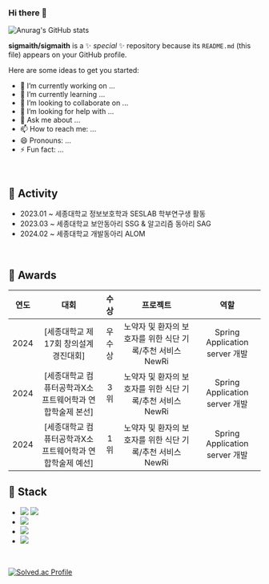 ### Hi there 👋
![Anurag's GitHub stats](https://github-readme-stats.vercel.app/api?username=sigmaith&theme=one_dark_pro&show_icons=true&theme=radical)


**sigmaith/sigmaith** is a ✨ _special_ ✨ repository because its `README.md` (this file) appears on your GitHub profile.

Here are some ideas to get you started:

- 🔭 I’m currently working on ...
- 🌱 I’m currently learning ...
- 👯 I’m looking to collaborate on ...
- 🤔 I’m looking for help with ...
- 💬 Ask me about ...
- 📫 How to reach me: ...
- 😄 Pronouns: ...
- ⚡ Fun fact: ...


<br>

## 📌 Activity

- 2023.01 ~ 세종대학교 정보보호학과 SESLAB 학부연구생 활동
- 2023.03 ~ 세종대학교 보안동아리 SSG & 알고리즘 동아리 SAG
- 2024.02 ~ 세종대학교 개발동아리 ALOM
<br>

## 📌 Awards
| 연도 | 대회 | 수상 | 프로젝트 | 역할 |
| :--: | :--: | :--: | :--: | :--: |
| 2024 | [세종대학교 제17회 창의설계경진대회] |  우수상  | 노약자 및 환자의 보호자를 위한 식단 기록/추천 서비스 NewRi | Spring Application server 개발 |
| 2024 | [세종대학교 컴퓨터공학과X소프트웨어학과 연합학술제 본선] |  3위  | 노약자 및 환자의 보호자를 위한 식단 기록/추천 서비스 NewRi | Spring Application server 개발 |
| 2024 | [세종대학교 컴퓨터공학과X소프트웨어학과 연합학술제 예선] |  1위  | 노약자 및 환자의 보호자를 위한 식단 기록/추천 서비스 NewRi | Spring Application server 개발 |


## 📌 Stack

- <img src="https://img.shields.io/badge/JAVA-007396?style=flat-square&logo=java&logoColor=white"/>
  <img src="https://img.shields.io/badge/spring-6DB33F?style=flat-square&logo=spring&logoColor=white"/>

- <img src="https://img.shields.io/badge/mysql-4479A1?style=flat-square&logo=mysql&logoColor=black" />

- <img src="https://img.shields.io/badge/C-A8B9CC?style=flat-square&logo=C&logoColor=white"/>
- <img src="https://img.shields.io/badge/Python-3776AB?style=flat-square&logo=Python&logoColor=white">

<br>


[![Solved.ac Profile](http://mazassumnida.wtf/api/v2/generate_badge?boj=julysummerdoyou)](https://solved.ac/julysummerdoyou/)
